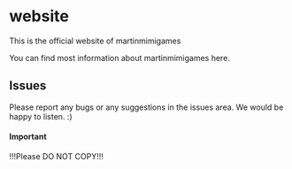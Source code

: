 # website #
This is the official website of martinmimigames


You can find most information about martinmimigames here.

## Issues ##
Please report any bugs or any suggestions in the issues area.
We would be happy to listen. :)

#### Important ####
!!!Please DO NOT COPY!!!
